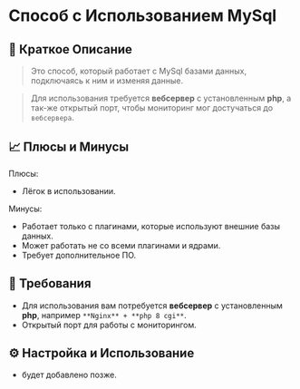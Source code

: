 # Способ с Использованием MySql

## 📝 Краткое Описание

>Это способ, который работает с MySql базами данных, подключаясь к ним и изменяя данные.

>Для использования требуется **вебсервер** с установленным **php**, а так-же открытый порт, чтобы мониторинг мог достучаться до `вебсервера`.

## 📈 Плюсы и Минусы

Плюсы:

- Лёгок в использовании.

Минусы:

- Работает только с плагинами, которые используют внешние базы данных.
- Может работать не со всеми плагинами и ядрами.
- Требует дополнительное ПО.

## 🧾 Требования

- Для использования вам потребуется **вебсервер** с установленным **php**, например `**Nginx** + **php 8 cgi**`.
- Открытый порт для работы с мониторингом.

## ⚙️ Настройка и Использование

- будет добавлено позже.